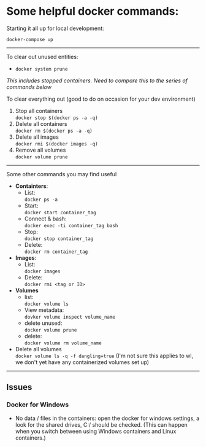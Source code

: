 # Some helpful docker commands:

Starting it all up for local development:

`docker-compose up`

---

To clear out unused entities:

* `docker system prune`

_This includes stopped containers. Need to compare this to the series of commands below_

To clear everything out (good to do on occasion for your dev environment)

1.  Stop all containers <br />`docker stop $(docker ps -a -q)`
2.  Delete all containers <br />`docker rm $(docker ps -a -q)`
3.  Delete all images <br />`docker rmi $(docker images -q)`
4.  Remove all volumes <br />`docker volume prune`

---

Some other commands you may find useful

* **Containters**:
  * List:<br />`docker ps -a`
  * Start:<br />`docker start container_tag`
  * Connect & bash:<br />`docker exec -ti container_tag bash`
  * Stop:<br />`docker stop container_tag`
  * Delete:<br />`docker rm container_tag`
* **Images**:
  * List:<br />`docker images`
  * Delete:<br />`docker rmi <tag or ID>`
* **Volumes**
  * list:<br />`docker volume ls`
  * View metadata:<br />`dovker volume inspect volume_name`
  * delete unused:<br />`docker volume prune`
  * delete:<br />`docker volume rm volume_name`
* Delete all volumes <br />`docker volume ls -q -f dangling=true` (I'm not sure this applies to wl, we don't yet have any containerized volumes set up)

---

## Issues

### Docker for Windows

* No data / files in the containers: open the docker for windows settings, a look for the shared drives, C:/ should be checked. (This can happen when you switch between using Windows containers and Linux containers.)
